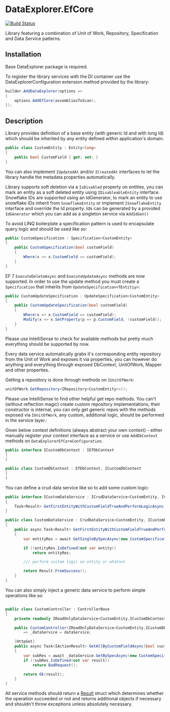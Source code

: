 # DataExplorer.EfCore

[![Build Status](https://github.com/MikyM/DataExplorer/actions/workflows/release.yml/badge.svg)](https://github.com/MikyM/DataExplorer/actions)

Library featuring a combination of Unit of Work, Repository, Specification and Data Service patterns.

## Installation

Base DataExplorer package is required.

To register the library services with the DI container use the DataExplorerConfiguration extension method provided by the library:

```csharp
builder.AddDataExplorer(options => 
{
    options.AddEfCore(assembliesToScan);
});
```

## Description

Library provides definition of a base entity (with generic Id and with long Id) which should be inherited by any entity defined within application's domain.

```csharp
public class CustomEntity : Entity<long>
{
    public bool CustomField { get; set; }
}
```

You can also implement `IUpdatedAt` and/or `ICreatedAt` interfaces to let the library handle the metadata properties automatically.

Library supports soft deletion via a `IsDisabled` property on entities, you can mark an entity as a soft deleted entity using `IDisableableEntity` interface.
Snowflake IDs are supported using an IdGenerator, to mark an entity to use snowflake IDs inherit from `SnowflakeEntity` or implement `ISnowflakeEntity` interface and override the Id property. Ids can be generated by a provided `IdGenerator` which you can add as a singleton service via `AddIdGen()`

To avoid LINQ boilerplate a specification pattern is used to encapsulate query logic and should be used like so:
```csharp
public CustomSpecification : Specification<CustomEntity>
{
    public CustomSpecification(bool customField)
    {
        Where(x => x.CustomField == customField);
    }
}
```

EF 7 `ExecuteDeleteAsync` and `ExecuteUpdateAsync` methods are now supported. In order to use the update method you must create a `Specification` that inherits from `UpdateSpecification<TEntitiy>`:

```csharp
public CustomUpdateSpecification : UpdateSpecification<CustomEntity>
{
    public CustomUpdateSpecification(bool customField)
    {
        Where(x => x.CustomField == customField);
        Modify(x => x.SetProperty(p => p.CustomField, !customField));
    }
}
```

Please use IntelliSense to check for available methods but pretty much everything should be supported by now.

Every data service automatically grabs it's corresponding entity repository from the Unit of Work and exposes it via properties, you can however do anything and everything through exposed DbContext, UnitOfWork, Mapper and other properties.

Getting a repository is done through methods on `IUnitOfWork`:
```csharp
unitOfWork.GetRepository<IRepository<CustomEntity>>();
```
Please use IntelliSense to find other helpful get repo methods. You can't (without reflection magic) create custom repository implementations, their constructor is internal, you can only get generic repos with the methods exposed via `IUnitOfWork`, any custom, additional logic, should be performed in the service layer.:

Given below context definitions (always abstract your own context) - either manually register your context interface as a service or use `AddDbContext` methods on `DataExplorerEfCoreConfiguration`.
```csharp
public interface ICustomDbContext : IEfDbContext
{
}

public class CustomDbContext : EfDbContext, ICustomDbContext
{
}
```

You can define a crud data service like so to add some custom logic:

```csharp
public interface ICustomDataService : ICrudDataService<CustomEntity, ICustomDbContext>
{
    Task<Result> GetFirstEntityWithCustomFieldTrueAndPerformLogicAsync();
}

public class CustomDataService : CrudDataService<CustomEntity, ICustomDbContext>, ICustomDataService
{
    public async Task<Result> GetFirstEntityWithCustomFieldTrueAndPerformLogicAsync()
    {
        var entityRes = await GetSingleBySpecAsync(new CustomSpecification(true));

        if (!entityRes.IsDefined(out var entity))
            return entityRes;

        /// perform custom logic on entity or whatnot

        return Result.FromSuccess();
    }
}
```

You can also simply inject a generic data service to perform simple operations like so:
```csharp

public class CustomController : ControllerBase
{
    private readonly IReadOnlyDataService<CustomEntity,ICustomDbContext> _dataService;

    public CustomController(IReadOnlyDataService<CustomEntity,ICustomDbContext> dataService)
        => _dataService = dataService;

    [HttpGet]
    public async Task<IActionResult> GetAllByCustomFieldAsync(bool customField)
    {
        var subRes = await _dataService.GetBySpecAsync(new CustomSpecification(customField)); // or GetBySpecAsync<SomeDto> to automatically map the entity using AutoMapper
        if (!subRes.IsDefined(out var result))
            return BadRequest();

        return Ok(result);
    }
}
```

All service methods should return a [Result](https://github.com/Remora/Remora.Results) struct which determines whether the operation succeeded or not and returns additional objects if necessary and shouldn't throw exceptions unless absolutely necessary.
